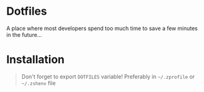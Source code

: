 # Dotfiles
A place where most developers spend too much time to save a few minutes in the future...

# Installation
> Don't forget to export `DOTFILES` variable!
> Preferably in `~/.zprofile` or `~/.zshenv` file
